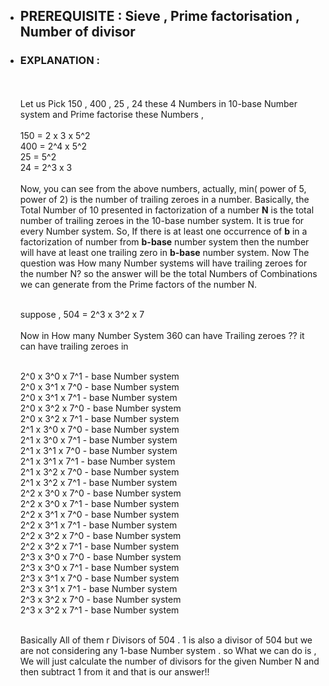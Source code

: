 - ## PREREQUISITE : Sieve , Prime factorisation , Number of divisor 
- ### EXPLANATION :
  <br><br>
  Let us Pick 150 , 400 , 25 , 24 these 4 Numbers in 10-base Number system and Prime factorise these Numbers , <br><br>
  150 = 2 x 3 x 5^2 <br>
  400 = 2^4 x 5^2 <br>
  25 = 5^2 <br>
  24 = 2^3 x 3 <br><br>
  Now, you can see from the above numbers, actually, min( power of 5, power of 2) is the number of trailing zeroes in a number. Basically, the Total Number of 10 presented in factorization
  of a number **N** is the total number of trailing zeroes in the 10-base number system. It is true for every Number system. So, If there is at least one occurrence of **b** in a 
  factorization of number from **b-base** number system then the number will have at least one trailing zero in **b-base** number system. Now The question was How many Number
  systems will have trailing zeroes for the number N? so the answer will be the total Numbers of Combinations we can generate from the Prime factors of the number N. <br><br>
  
  suppose ,  504  = 2^3 x 3^2 x 7  <br><br>
  Now in How many Number System 360 can have Trailing zeroes ?? it can have trailing zeroes in <br><br>
  
  2^0 x 3^0 x 7^1  - base Number system <br>
  2^0 x 3^1 x 7^0  - base Number system <br>
  2^0 x 3^1 x 7^1  - base Number system <br>
  2^0 x 3^2 x 7^0  - base Number system <br>
  2^0 x 3^2 x 7^1  - base Number system <br>
  2^1 x 3^0 x 7^0  - base Number system <br>
  2^1 x 3^0 x 7^1  - base Number system <br>
  2^1 x 3^1 x 7^0  - base Number system <br>
  2^1 x 3^1 x 7^1  - base Number system <br>
  2^1 x 3^2 x 7^0  - base Number system <br>
  2^1 x 3^2 x 7^1  - base Number system <br>
  2^2 x 3^0 x 7^0  - base Number system <br>
  2^2 x 3^0 x 7^1  - base Number system <br>
  2^2 x 3^1 x 7^0  - base Number system <br>
  2^2 x 3^1 x 7^1  - base Number system <br>
  2^2 x 3^2 x 7^0  - base Number system <br>
  2^2 x 3^2 x 7^1  - base Number system <br> 
  2^3 x 3^0 x 7^0  - base Number system <br>
  2^3 x 3^0 x 7^1  - base Number system <br>
  2^3 x 3^1 x 7^0  - base Number system <br>
  2^3 x 3^1 x 7^1  - base Number system <br>
  2^3 x 3^2 x 7^0  - base Number system <br>
  2^3 x 3^2 x 7^1  - base Number system <br><br>
  
  Basically All of them r Divisors of 504 . 1 is also a divisor of 504 but we are not considering any 1-base Number system . so What we can do is , We will just calculate 
  the number of divisors for the given Number N and then subtract 1 from it and that is our answer!!
  
